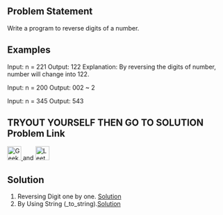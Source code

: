 ## Problem Statement 
 Write a program to reverse digits of a number.

## Examples
Input: n = 221
Output: 122
Explanation: By reversing the digits of number, number will change into 122.

Input: n = 200
Output: 002 ~ 2

Input: n = 345 
Output: 543

## TRYOUT YOURSELF THEN GO TO SOLUTION Problem Link 
<a href="[https://auth.geeksforgeeks.org/user/your_gfg_username/](https://www.geeksforgeeks.org/problems/reverse-digit0316/1)">
  <img src="https://cdn.simpleicons.org/geeksforgeeks/2F8D46" height="32" alt="GeeksforGeeks" />
</a>  and <a href="https://leetcode.com/problems/reverse-integer/description/">
  <img src="https://cdn.simpleicons.org/leetcode/FFA116" height="32" alt="LeetCode" />
</a>

## Solution
1. Reversing Digit one by one. [Solution](./Reversing_digits_Solution.cpp)
2. By Using String (_to_string).[Solution](./String_Solution.cpp)
